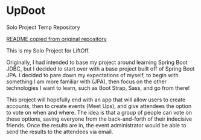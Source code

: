 # UpDoot
Solo Project Temp Repository

[README copied from original repository](https://github.com/jmzager0110/SoloProject)

This is my Solo Project for LiftOff.

Originally, I had intended to base my project around learning Spring Boot JDBC, but I decided to start over with a base project built off of Spring Boot JPA. I decided to pare down my expectations of myself, to begin with something I am more familiar with (JPA), then focus on the other technologies I want to learn, such as Boot Strap, Sass, and go from there!

This project will hopefully end with an app that will allow users to create accounts, then to create events (Meet Ups), and give attendees the option to vote on when and where. The idea is that a group of people can vote on these options, saving everyone from the back-and-forth of their indecisive friends. Once the results are in, the event administrator would be able to send the results to the attendees via email.
